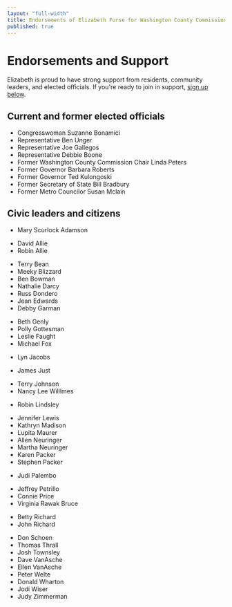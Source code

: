 ```yaml
---
layout: "full-width"
title: Endorsements of Elizabeth Furse for Washington County Commission District 4
published: true
---
```


# Endorsements and Support

Elizabeth is proud to have strong support from residents, community leaders, and elected officials. If you're ready to join in support, [sign up below](#endorse).



## Current and former elected officials

* Congresswoman Suzanne Bonamici
* Representative Ben Unger
* Representative Joe Gallegos
* Representative Debbie Boone
* Former Washington County Commission Chair Linda Peters
* Former Governor Barbara Roberts
* Former Governor Ted Kulongoski
* Former Secretary of State Bill Bradbury
* Former Metro Councilor Susan Mclain

## Civic leaders and citizens

* Mary Scurlock Adamson
- David Allie
- Robin Allie
* Terry Bean
* Meeky Blizzard
* Ben Bowman
* Nathalie Darcy
* Russ Dondero
* Jean Edwards
* Debby Garman
- Beth Genly
- Polly Gottesman
- Leslie Faught
- Michael Fox
* Lyn Jacobs
- James Just
* Terry Johnson
* Nancy Lee Willlmes
- Robin Lindsley
* Jennifer Lewis
* Kathryn Madison
* Lupita Maurer
* Allen Neuringer
* Martha Neuringer
* Karen Packer
* Stephen Packer
- Judi Palembo
* Jeffrey Petrillo
* Connie Price
* Virginia Rawak Bruce
- Betty Richard
- John Richard
* Don Schoen
* Thomas Thrall
* Josh Townsley
* Dave VanAsche
* Ellen VanAsche
* Peter Welte
* Donald Wharton
* Jodi Wiser
* Judy Zimmerman